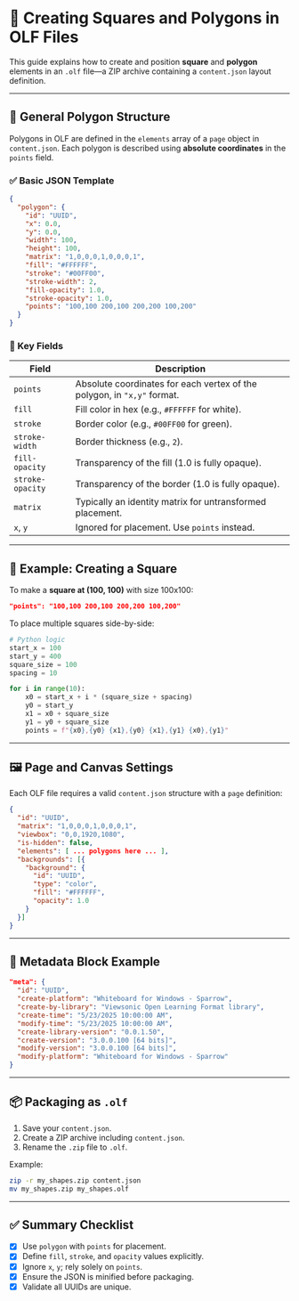 # 📐 Creating Squares and Polygons in OLF Files

This guide explains how to create and position **square** and **polygon** elements in an `.olf` file—a ZIP archive containing a `content.json` layout definition.

---

## 🔹 General Polygon Structure

Polygons in OLF are defined in the `elements` array of a `page` object in `content.json`. Each polygon is described using **absolute coordinates** in the `points` field.

### ✅ Basic JSON Template

```json
{
  "polygon": {
    "id": "UUID",
    "x": 0.0,
    "y": 0.0,
    "width": 100,
    "height": 100,
    "matrix": "1,0,0,0,1,0,0,0,1",
    "fill": "#FFFFFF",
    "stroke": "#00FF00",
    "stroke-width": 2,
    "fill-opacity": 1.0,
    "stroke-opacity": 1.0,
    "points": "100,100 200,100 200,200 100,200"
  }
}
```

### 🔑 Key Fields

| Field           | Description                                                                 |
|------------------|-----------------------------------------------------------------------------|
| `points`        | Absolute coordinates for each vertex of the polygon, in `"x,y"` format.     |
| `fill`          | Fill color in hex (e.g., `#FFFFFF` for white).                              |
| `stroke`        | Border color (e.g., `#00FF00` for green).                                   |
| `stroke-width`  | Border thickness (e.g., `2`).                                                |
| `fill-opacity`  | Transparency of the fill (1.0 is fully opaque).                             |
| `stroke-opacity`| Transparency of the border (1.0 is fully opaque).                           |
| `matrix`        | Typically an identity matrix for untransformed placement.                   |
| `x`, `y`        | Ignored for placement. Use `points` instead.                                |

---

## 🔳 Example: Creating a Square

To make a **square at (100, 100)** with size 100x100:

```json
"points": "100,100 200,100 200,200 100,200"
```

To place multiple squares side-by-side:

```python
# Python logic
start_x = 100
start_y = 400
square_size = 100
spacing = 10

for i in range(10):
    x0 = start_x + i * (square_size + spacing)
    y0 = start_y
    x1 = x0 + square_size
    y1 = y0 + square_size
    points = f"{x0},{y0} {x1},{y0} {x1},{y1} {x0},{y1}"
```

---

## 🖼️ Page and Canvas Settings

Each OLF file requires a valid `content.json` structure with a `page` definition:

```json
{
  "id": "UUID",
  "matrix": "1,0,0,0,1,0,0,0,1",
  "viewbox": "0,0,1920,1080",
  "is-hidden": false,
  "elements": [ ... polygons here ... ],
  "backgrounds": [{
    "background": {
      "id": "UUID",
      "type": "color",
      "fill": "#FFFFFF",
      "opacity": 1.0
    }
  }]
}
```

---

## 🧾 Metadata Block Example

```json
"meta": {
  "id": "UUID",
  "create-platform": "Whiteboard for Windows - Sparrow",
  "create-by-library": "Viewsonic Open Learning Format library",
  "create-time": "5/23/2025 10:00:00 AM",
  "modify-time": "5/23/2025 10:00:00 AM",
  "create-library-version": "0.0.1.50",
  "create-version": "3.0.0.100 [64 bits]",
  "modify-version": "3.0.0.100 [64 bits]",
  "modify-platform": "Whiteboard for Windows - Sparrow"
}
```

---

## 📦 Packaging as `.olf`

1. Save your `content.json`.
2. Create a ZIP archive including `content.json`.
3. Rename the `.zip` file to `.olf`.

Example:

```bash
zip -r my_shapes.zip content.json
mv my_shapes.zip my_shapes.olf
```

---

## ✅ Summary Checklist

- [x] Use `polygon` with `points` for placement.
- [x] Define `fill`, `stroke`, and `opacity` values explicitly.
- [x] Ignore `x`, `y`; rely solely on `points`.
- [x] Ensure the JSON is minified before packaging.
- [x] Validate all UUIDs are unique.

